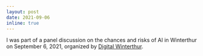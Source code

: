 ```yaml
---
layout: post
date: 2021-09-06
inline: true
---
```


I was part of a panel discussion on the chances and risks of AI in Winterthur on September 6, 2021, organized by <a href="https://digital-winterthur.ch/">Digital Winterthur</a>.